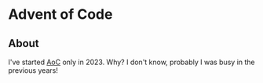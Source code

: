 # Advent of Code
## About
I've started [AoC](https://adventofcode.com/) only in 2023.
Why? I don't know, probably I was busy in the previous years!
